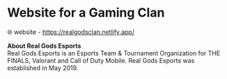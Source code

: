 # Website for a Gaming Clan
🌐 website - https://realgodsclan.netlify.app/

**About Real Gods Esports** <br>
Real Gods Esports is an Esports Team & Tournament Organization for THE FINALS, Valorant and Call of Duty Mobile. Real Gods Esports was established in May 2019. 
